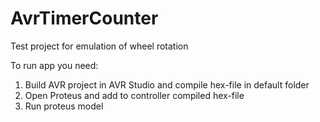 # AvrTimerCounter

Test project for emulation of wheel rotation

To run app you need:
1) Build AVR project in AVR Studio and compile hex-file in default folder
2) Open Proteus and add to controller compiled hex-file
3) Run proteus model
